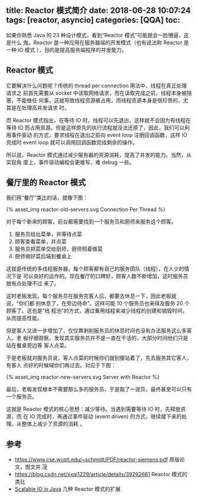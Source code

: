 title: Reactor 模式简介
date: 2018-06-28 10:07:24
tags: [reactor, asyncio]
categories: [QQA]
toc:
---

如果你熟悉 Java 的 23 种设计模式，看到“Reactor 模式”可能就会一脸懵逼，这是什么
鬼。Reactor 是一种应用在服务器端的开发模式（也有说法称 Reactor 是一种 IO 模式
），目的是提高服务端程序的并发能力。

## Reactor 模式

它要解决什么问题呢？传统的 thread per connection 用法中，线程在真正处理请求之
前首先需要从 socket 中读取网络请求，而在读取完成之前，线程本身被阻塞，不能做任
何事，这就导致线程资源被占用，而线程资源本身是很珍贵的，尤其是在处理高并发请求
时。

而 Reactor 模式指出，在等待 IO 时，线程可以先退出，这样就不会因为有线程在等待
IO 而占用资源。但是这样原先的执行流程就没法还原了，因此，我们可以利用事件驱动
的方式，要求线程在退出之前向 event loop 注册回调函数，这样 IO 完成时 event
loop 就可以调用回调函数完成剩余的操作。

所以说，Reactor 模式通过减少服务器的资源消耗，提高了并发的能力。当然，从实现角
度上，事件驱动编程会更难写，难 debug 一些。

## 餐厅里的 Reactor 模式

我们用“餐厅”类比的话，就像下图：

{% asset_img reactor-old-servers.svg Connection Per Thread %}

对于每个新来的顾客，前台都需要找到一个服务员和厨师来服务这个顾客。

1. 服务员给出菜单，并等待点菜
2. 顾客查看菜单，并点菜
3. 服务员把菜单交给厨师，厨师照着做菜
4. 厨师做好菜后端到餐桌上

这就是传统的多线程服务器。每个顾客都有自己的服务团队（线程），在人少的情况下是
可以良好的运作的。现在餐厅的口碑好，顾客人数不断增加，这时服务员就有点处理不过
来了。

这时老板发现，每个服务员在服务完客人后，都要去休息一下，因此老板就说，“你们都
别休息了，在旁边待命”。这样可能 10 个服务员也来得及服务 20 个顾客了。这也是“线
程池”的方式，通过重用线程来减少线程的创建和销毁时间，从而提高性能。

但是客人又进一步增加了，仅仅靠剥削服务员的休息时间也没有办法服务这么多客人。老
板仔细观察，发现其实服务员并不是一直在干活的，大部分时间他们只是站在餐桌旁边等
客人点菜。

于是老板就对服务员说，客人点菜的时候你们就别傻站着了，先去服务其它客人，有客人
点好的时候喊你们再过去。对应于下图：

{% asset_img reactor-new-servers.svg Server with Reactor %}

最后，老板发现根本不需要那么多的服务员，于是裁了一波员，最终甚至可以只有一个服务员。

这就是 Reactor 模式的核心思想：减少等待。当遇到需要等待 IO 时，先释放资源，而
在 IO 完成时，再通过事件驱动 (event driven) 的方式，继续接下来的处理。从整体上减少了资源的消耗
。


## 参考

- https://www.cse.wustl.edu/~schmidt/PDF/reactor-siemens.pdf 原版论文，图文并
    茂
- https://blog.csdn.net/xxqi1229/article/details/39292661 Reactor 模式的类比
- [Scalable IO in Java](http://www.cnblogs.com/luxiaoxun/p/4331110.html) 几种
    Reactor 模式的扩展
